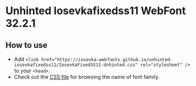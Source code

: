 # Unhinted Iosevkafixedss11 WebFont 32.2.1

## How to use

- Add `<link href="https://iosevka-webfonts.github.io/unhinted-iosevkafixedss11/IosevkaFixedSS11-Unhinted.css" rel="stylesheet" />` to your `<head>`.
- Check out the [CSS file](./IosevkaFixedSS11-Unhinted.css) for browsing the name of font family.
